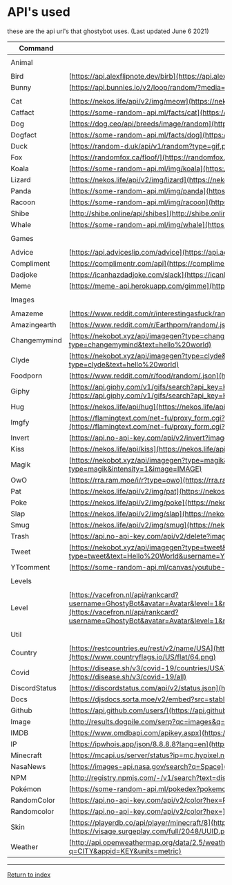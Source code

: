 # API's used

these are the api url's that ghostybot uses. (Last updated June 6 2021)

| Command       | URL                                                                                                                                                                                                                                                                                                                  |
| ------------- | -------------------------------------------------------------------------------------------------------------------------------------------------------------------------------------------------------------------------------------------------------------------------------------------------------------------- |
|               |
| Animal        |
|               |
| Bird          | [https://api.alexflipnote.dev/birb](https://api.alexflipnote.dev/birb)                                                                                                                                                                                                                                               |
| Bunny         | [https://api.bunnies.io/v2/loop/random/?media=gif,png](https://api.bunnies.io/v2/loop/random/?media=gif,png)                                                                                                                                                                                                         |
|               |
| Cat           | [https://nekos.life/api/v2/img/meow](https://nekos.life/api/v2/img/meow)                                                                                                                                                                                                                                             |
| Catfact       | [https://some-random-api.ml/facts/cat](https://some-random-api.ml/facts/cat)                                                                                                                                                                                                                                         |
| Dog           | [https://dog.ceo/api/breeds/image/random](https://dog.ceo/api/breeds/image/random)                                                                                                                                                                                                                                   |
| Dogfact       | [https://some-random-api.ml/facts/dog](https://some-random-api.ml/facts/dog)                                                                                                                                                                                                                                         |
| Duck          | [https://random-d.uk/api/v1/random?type=gif,png](https://random-d.uk/api/v1/random?type=gif,png)                                                                                                                                                                                                                     |
| Fox           | [https://randomfox.ca/floof/](https://randomfox.ca/floof/)                                                                                                                                                                                                                                                           |
| Koala         | [https://some-random-api.ml/img/koala](https://some-random-api.ml/img/koala)                                                                                                                                                                                                                                         |
| Lizard        | [https://nekos.life/api/v2/img/lizard](https://nekos.life/api/v2/img/lizard)                                                                                                                                                                                                                                         |
| Panda         | [https://some-random-api.ml/img/panda](https://some-random-api.ml/img/panda)                                                                                                                                                                                                                                         |
| Racoon        | [https://some-random-api.ml/img/racoon](https://some-random-api.ml/img/racoon)                                                                                                                                                                                                                                       |
| Shibe         | [http://shibe.online/api/shibes](http://shibe.online/api/shibes)                                                                                                                                                                                                                                                     |
| Whale         | [https://some-random-api.ml/img/whale](https://some-random-api.ml/img/whale)                                                                                                                                                                                                                                         |
|               |                                                                                                                                                                                                                                                                                                                      |
| Games         |                                                                                                                                                                                                                                                                                                                      |
|               |                                                                                                                                                                                                                                                                                                                      |
| Advice        | [https://api.adviceslip.com/advice](https://api.adviceslip.com/advice)                                                                                                                                                                                                                                               |
| Compliment    | [https://complimentr.com/api](https://complimentr.com/api)                                                                                                                                                                                                                                                           |
| Dadjoke       | [https://icanhazdadjoke.com/slack](https://icanhazdadjoke.com/slack)                                                                                                                                                                                                                                                 |
| Meme          | [https://meme-api.herokuapp.com/gimme](https://meme-api.herokuapp.com/gimme)                                                                                                                                                                                                                                         |
|               |                                                                                                                                                                                                                                                                                                                      |
| Images        |                                                                                                                                                                                                                                                                                                                      |
|               |                                                                                                                                                                                                                                                                                                                      |
| Amazeme       | [https://www.reddit.com/r/interestingasfuck/random.json](https://www.reddit.com/r/interestingasfuck/random.json)                                                                                                                                                                                                     |
| Amazingearth  | [https://www.reddit.com/r/Earthporn/random/.json](https://www.reddit.com/r/Earthporn/random/.json)                                                                                                                                                                                                                   |
| Changemymind  | [https://nekobot.xyz/api/imagegen?type=changemymind&text=hello%20world](https://nekobot.xyz/api/imagegen?type=changemymind&text=hello%20world)                                                                                                                                                                       |
| Clyde         | [https://nekobot.xyz/api/imagegen?type=clyde&text=hello%20world](https://nekobot.xyz/api/imagegen?type=clyde&text=hello%20world)                                                                                                                                                                                     |
| Foodporn      | [https://www.reddit.com/r/food/random/.json](https://www.reddit.com/r/food/random/.json)                                                                                                                                                                                                                             |
| Giphy         | [https://api.giphy.com/v1/gifs/search?api_key=KEY&q=Hello&lang=en&rating=pg-13&limit=1&offset=1](https://api.giphy.com/v1/gifs/search?api_key=KEY&q=Hello&lang=en&rating=pg-13&limit=1&offset=1)                                                                                                                     |
| Hug           | [https://nekos.life/api/hug](https://nekos.life/api/hug)                                                                                                                                                                                                                                                             |
| Imgfy         | [https://flamingtext.com/net-fu/proxy_form.cgi?script=3d-logo&text=hello%20world&loc=generate&imageoutput=true](https://flamingtext.com/net-fu/proxy_form.cgi?script=3d-logo&text=hello%20world&loc=generate&imageoutput=true)                                                                                       |
| Invert        | [https://api.no-api-key.com/api/v2/invert?image=IMAGE](https://api.no-api-key.com/api/v2/invert?image=IMAGE)                                                                                                                                                                                                         |
| Kiss          | [https://nekos.life/api/kiss](https://nekos.life/api/kiss)                                                                                                                                                                                                                                                           |
| Magik         | [https://nekobot.xyz/api/imagegen?type=magik&intensity=1&image=IMAGE](https://nekobot.xyz/api/imagegen?type=magik&intensity=1&image=IMAGE)                                                                                                                                                                           |
| OwO           | [https://rra.ram.moe/i/r?type=owo](https://rra.ram.moe/i/r?type=owo) & [https://cdn.ram.moe/](https://cdn.ram.moe/)                                                                                                                                                                                                  |
| Pat           | [https://nekos.life/api/v2/img/pat](https://nekos.life/api/v2/img/pat)                                                                                                                                                                                                                                               |
| Poke          | [https://nekos.life/api/v2/img/poke](https://nekos.life/api/v2/img/poke)                                                                                                                                                                                                                                             |
| Slap          | [https://nekos.life/api/v2/img/slap](https://nekos.life/api/v2/img/slap)                                                                                                                                                                                                                                             |
| Smug          | [https://nekos.life/api/v2/img/smug](https://nekos.life/api/v2/img/smug)                                                                                                                                                                                                                                             |
| Trash         | [https://api.no-api-key.com/api/v2/delete?image=IMAGE](https://api.no-api-key.com/api/v2/delete?image=IMAGE)                                                                                                                                                                                                         |
| Tweet         | [https://nekobot.xyz/api/imagegen?type=tweet&text=Hello%20World&username=You](https://nekobot.xyz/api/imagegen?type=tweet&text=Hello%20World&username=You)                                                                                                                                                           |
| YTcomment     | [https://some-random-api.ml/canvas/youtube-comment?username=GhostyBot&comment=Hello%20World!&avatar=Avatar]                                                                                                                                                                                                          |
|               |                                                                                                                                                                                                                                                                                                                      |
| Levels        |                                                                                                                                                                                                                                                                                                                      |
|               |                                                                                                                                                                                                                                                                                                                      |
| Level         | [https://vacefron.nl/api/rankcard?username=GhostyBot&avatar=Avatar&level=1&rank=1&currentxp=1&nextlevelxp=1&previouslevelxp=1&custombg=2F3136&xpcolor=fff](https://vacefron.nl/api/rankcard?username=GhostyBot&avatar=Avatar&level=1&rank=1&currentxp=1&nextlevelxp=1&previouslevelxp=1&custombg=2F3136&xpcolor=fff) |
|               |                                                                                                                                                                                                                                                                                                                      |
| Util          |                                                                                                                                                                                                                                                                                                                      |
|               |                                                                                                                                                                                                                                                                                                                      |
| Country       | [https://restcountries.eu/rest/v2/name/USA](https://restcountries.eu/rest/v2/name/USA) & [https://www.countryflags.io/US/flat/64.png](https://www.countryflags.io/US/flat/64.png)                                                                                                                                    |
| Covid         | [https://disease.sh/v3/covid-19/countries/USA](https://disease.sh/v3/covid-19/countries/USA) or [https://disease.sh/v3/covid-19/all](https://disease.sh/v3/covid-19/all)                                                                                                                                             |
| DiscordStatus | [https://discordstatus.com/api/v2/status.json](https://discordstatus.com/api/v2/status.json)                                                                                                                                                                                                                         |
| Docs          | [https://djsdocs.sorta.moe/v2/embed?src=stable&q=Client](https://djsdocs.sorta.moe/v2/embed?src=stable&q=Client)                                                                                                                                                                                                     |
| Github        | [https://api.github.com/users/](https://api.github.com/users/)                                                                                                                                                                                                                                                       |
| Image         | [http://results.dogpile.com/serp?qc=images&q=Hello%20World!](http://results.dogpile.com/serp?qc=images&q=Hello%20World!)                                                                                                                                                                                             |
| IMDB          | [https://www.omdbapi.com/apikey.aspx](https://www.omdbapi.com/apikey.aspx)                                                                                                                                                                                                                                           |
| IP            | [https://ipwhois.app/json/8.8.8.8?lang=en](https://ipwhois.app/json/8.8.8.8?lang=en)                                                                                                                                                                                                                                 |
| Minecraft     | [https://mcapi.us/server/status?ip=mc.hypixel.net](https://mcapi.us/server/status?ip=mc.hypixel.net)                                                                                                                                                                                                                 |
| NasaNews      | [https://images-api.nasa.gov/search?q=Space](https://images-api.nasa.gov/search?q=Space)                                                                                                                                                                                                                             |
| NPM           | [http://registry.npmjs.com/-/v1/search?text=discord.js&size=5](http://registry.npmjs.com/-/v1/search?text=discord.js&size=5)                                                                                                                                                                                         |
| Pokémon       | [https://some-random-api.ml/pokedex?pokemon=](https://some-random-api.ml/pokedex?pokemon=)                                                                                                                                                                                                                           |
| RandomColor   | [https://api.no-api-key.com/api/v2/color?hex=RANDOM](https://api.no-api-key.com/api/v2/color?hex=RANDOM)                                                                                                                                                                                                             |
| Randomcolor   | [https://api.no-api-key.com/api/v2/color?hex=](https://api.no-api-key.com/api/v2/color?hex=)                                                                                                                                                                                                                         |
| Skin          | [https://playerdb.co/api/player/minecraft/8](https://playerdb.co/api/player/minecraft/8) & [https://visage.surgeplay.com/full/2048/UUID.png](https://visage.surgeplay.com/full/2048/UUID.png)                                                                                                                        |
| Weather       | [http://api.openweathermap.org/data/2.5/weather?q=CITY&appid=KEY&units=metric](http://api.openweathermap.org/data/2.5/weather?q=CITY&appid=KEY&units=metric)                                                                                                                                                         |

---

[Return to index](README.md)
